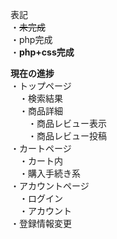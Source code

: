 表記<br>
・~~未完成~~<br>
・php完成<br>
・**php+css完成**<br>

**現在の進捗**<br>
・トップページ<br>
　・検索結果<br>
　・商品詳細<br>
　　・商品レビュー表示<br>
　　・商品レビュー投稿<br>
・カートページ<br>
　・カート内<br>
　・購入手続き系<br>
・アカウントページ<br>
　・ログイン<br>
　・アカウント<br>
  ・登録情報変更<br>
